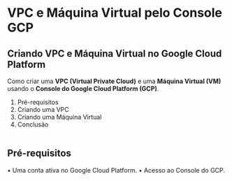 # VPC e Máquina Virtual pelo Console GCP

## Criando VPC e Máquina Virtual no Google Cloud Platform
Como criar uma <b>VPC (Virtual Private Cloud)</b> e uma <b>Máquina Virtual (VM)</b> usando o <b>Console do Google Cloud Platform (GCP)</b>.

<table>
	<ol>
		<li>Pré-requisitos
		<li>Criando uma VPC
		<li>Criando uma Máquina Virtual
		<li>Conclusão
</table>

## Pré-requisitos
• Uma conta ativa no Google Cloud Platform.
• Acesso ao Console do GCP.